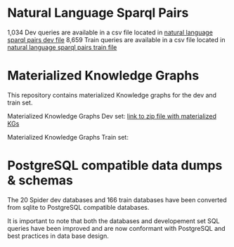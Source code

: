 # Natural Language Sparql Pairs
1,034 Dev queries are available in a csv file located in [natural language sparql pairs dev file](nl_sparql_pairs/dev/dev_nl_sparql.csv)
8,659 Train queries are available in a csv file located in [natural language sparql pairs train file](nl_sparql_pairs/train/train_nl_sparql.csv)

# Materialized Knowledge Graphs

This repository contains materialized Knowledge graphs for the dev and train set. 

Materialized Knowledge Graphs Dev set: [link to zip file with materialized KGs](https://drive.google.com/file/d/1S6xaI0VfnFMrsuyjxv2uQPok_CikhLLx/view?usp=drive_link)

Materialized Knowledge Graphs Train set:


# PostgreSQL compatible data dumps & schemas
The 20 Spider dev databases and 166 train databases have been converted from sqlite to PostgreSQL compatible databases. 

It is important to note that both the databases and developement set SQL queries have been improved and are now conformant with PostgreSQL and best practices in data base design.






